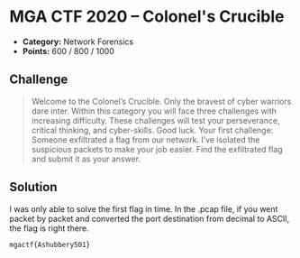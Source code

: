 # MGA CTF 2020 – Colonel's Crucible

* **Category:** Network Forensics
* **Points:** 600 / 800 / 1000

## Challenge

> Welcome to the Colonel’s Crucible. Only the bravest of cyber warriors dare inter. Within this category you 
will face three challenges with increasing difficulty. These challenges will test your perseverance, critical 
thinking, and cyber-skills. Good luck. Your first challenge: Someone exfiltrated a flag from our network. I’ve 
isolated the suspicious packets to make your job easier. Find the exfiltrated flag and submit it as your answer.

## Solution

I was only able to solve the first flag in time. In the .pcap file, if you went packet by packet and converted the 
port destination from decimal to ASCII, the flag is right there.

```
mgactf{Ashubbery501}
```